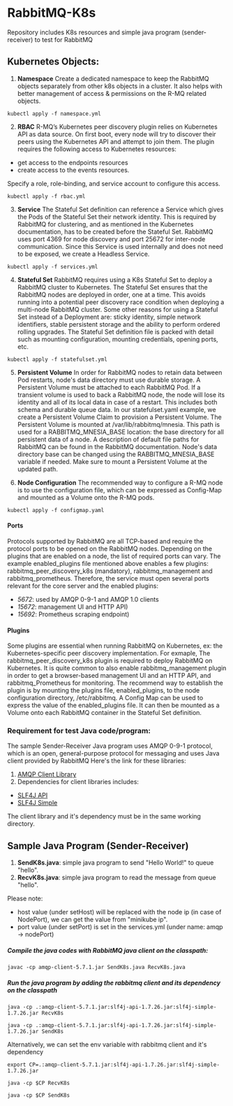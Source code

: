 # RabbitMQ-K8s
Repository includes K8s resources and simple java program (sender-receiver) to test for RabbitMQ

## Kubernetes Objects:

1. **Namespace**
Create a dedicated namespace to keep the RabbitMQ objects separately from other k8s objects in a cluster. It also helps with better management of access & permissions on the R-MQ related objects. 

`kubectl apply -f namespace.yml`

2. **RBAC**
R-MQ’s Kubernetes peer discovery plugin relies on Kubernetes API as data source. On first boot, every node will try to discover their peers using the Kubernetes API and attempt to join them. 
The plugin requires the following access to Kubernetes resources:
* get access to the endpoints resources
* create access to the events resources.

Specify a role, role-binding, and service account to configure this access.

`kubectl apply -f rbac.yml`

3. **Service**
The Stateful Set definition can reference a Service which gives the Pods of the Stateful Set their network identity. This is required by RabbitMQ for clustering, and as mentioned in the Kubernetes documentation, has to be created before the Stateful Set. 
RabbitMQ uses port 4369 for node discovery and port 25672 for inter-node communication. Since this Service is used internally and does not need to be exposed, we create a Headless Service. 

`kubectl apply -f services.yml`

4. **Stateful Set**
RabbitMQ requires using a K8s Stateful Set to deploy a RabbitMQ cluster to Kubernetes. The Stateful Set ensures that the RabbitMQ nodes are deployed in order, one at a time. This avoids running into a potential peer discovery race condition when deploying a multi-node RabbitMQ cluster.
Some other reasons for using a Stateful Set instead of a Deployment are: sticky identity, simple network identifiers, stable persistent storage and the ability to perform ordered rolling upgrades. The Stateful Set definition file is packed with detail such as mounting configuration, mounting credentials, opening ports, etc. 

`kubectl apply -f statefulset.yml`

5. **Persistent Volume**
In order for RabbitMQ nodes to retain data between Pod restarts, node's data directory must use durable storage. A Persistent Volume must be attached to each RabbitMQ Pod.
If a transient volume is used to back a RabbitMQ node, the node will lose its identity and all of its local data in case of a restart. This includes both schema and durable queue data.
In our statefulset.yaml example, we create a Persistent Volume Claim to provision a Persistent Volume.
  The Persistent Volume is mounted at /var/lib/rabbitmq/mnesia. This path is used for a RABBITMQ_MNESIA_BASE location: the base directory for all persistent data of a node. A description of default file paths for RabbitMQ can be found in the RabbitMQ documentation. Node's data directory base can be changed using the RABBITMQ_MNESIA_BASE variable if needed. Make sure to mount a Persistent Volume at the updated path.

6. **Node Configuration**
The recommended way to configure a R-MQ node is to use the configuration file, which can be expressed as Config-Map and mounted as a Volume onto the R-MQ pods.

`kubectl apply -f configmap.yaml`

#### Ports
Protocols supported by RabbitMQ are all TCP-based and require the protocol ports to be opened on the RabbitMQ nodes. Depending on the plugins that are enabled on a node, the list of required ports can vary. The example enabled_plugins file mentioned above enables a few plugins: rabbitmq_peer_discovery_k8s (mandatory), rabbitmq_management and rabbitmq_prometheus. Therefore, the service must open several ports relevant for the core server and the enabled plugins:
* *5672*: used by AMQP 0-9-1 and AMQP 1.0 clients
* *15672*: management UI and HTTP API)
* *15692*: Prometheus scraping endpoint)

#### Plugins 
Some plugins are essential when running RabbitMQ on Kubernetes, ex: the Kubernetes-specific peer discovery implementation. For exmaple, The rabbitmq_peer_discovery_k8s plugin is required to deploy RabbitMQ on Kubernetes. It is quite common to also enable rabbitmq_management plugin in order to get a browser-based management UI and an HTTP API, and rabbitmq_Prometheus for monitoring.
The recommend way to establish the plugin is by mounting the plugins file, enabled_plugins, to the node configuration directory, /etc/rabbitmq. A Config Map can be used to express the value of the enabled_plugins file. It can then be mounted as a Volume onto each RabbitMQ container in the Stateful Set definition.


### Requirement for test Java code/program:

The sample Sender-Receiver Java program uses AMQP 0-9-1 protocol, which is an open, general-purpose protocol for messaging and uses Java client provided by RabbitMQ
Here's the link for these libraries:
1. [AMQP Client Library](https://repo1.maven.org/maven2/com/rabbitmq/amqp-client/5.7.1/amqp-client-5.7.1.jar)
2. Dependencies for client libraries includes:
* [SLF4J API](https://repo1.maven.org/maven2/org/slf4j/slf4j-api/1.7.26/slf4j-api-1.7.26.jar)
* [SLF4J Simple](https://repo1.maven.org/maven2/org/slf4j/slf4j-simple/1.7.26/slf4j-simple-1.7.26.jar)

The client library and it's dependency must be in the same working directory. 


## Sample Java Program (Sender-Receiver)

1. **SendK8s.java**: simple java program to send "Hello World!" to queue "hello".
2. **RecvK8s.java**: simple java program to read the message from queue "hello".

Please note:
* host value (under setHost) will be replaced with the node ip (in case of NodePort), we can get the value from "minikube ip".
* port value (under setPort) is set in the services.yml (under name: amqp -> nodePort)

##### Compile the java codes with RabbitMQ java client on the classpath:

`javac -cp amqp-client-5.7.1.jar SendK8s.java RecvK8s.java`

##### Run the java program by adding the rabbitmq client and its dependency on the classpath


`java -cp .:amqp-client-5.7.1.jar:slf4j-api-1.7.26.jar:slf4j-simple-1.7.26.jar RecvK8s`

`java -cp .:amqp-client-5.7.1.jar:slf4j-api-1.7.26.jar:slf4j-simple-1.7.26.jar SendK8s`


Alternatively, we can set the env variable with rabbitmq client and it's dependency 

`export CP=.:amqp-client-5.7.1.jar:slf4j-api-1.7.26.jar:slf4j-simple-1.7.26.jar`

`java -cp $CP RecvK8s`

`java -cp $CP SendK8s`

